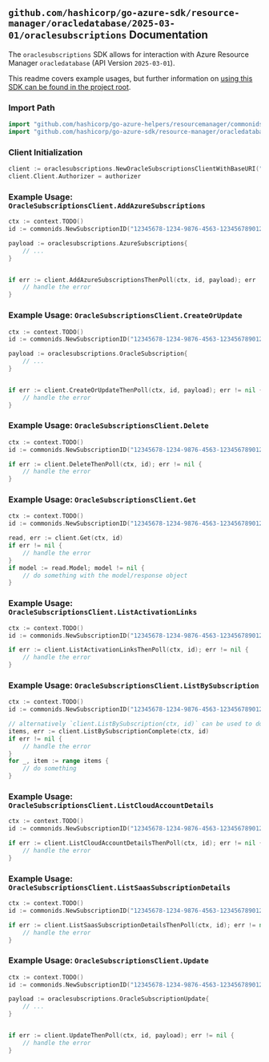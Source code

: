 
## `github.com/hashicorp/go-azure-sdk/resource-manager/oracledatabase/2025-03-01/oraclesubscriptions` Documentation

The `oraclesubscriptions` SDK allows for interaction with Azure Resource Manager `oracledatabase` (API Version `2025-03-01`).

This readme covers example usages, but further information on [using this SDK can be found in the project root](https://github.com/hashicorp/go-azure-sdk/tree/main/docs).

### Import Path

```go
import "github.com/hashicorp/go-azure-helpers/resourcemanager/commonids"
import "github.com/hashicorp/go-azure-sdk/resource-manager/oracledatabase/2025-03-01/oraclesubscriptions"
```


### Client Initialization

```go
client := oraclesubscriptions.NewOracleSubscriptionsClientWithBaseURI("https://management.azure.com")
client.Client.Authorizer = authorizer
```


### Example Usage: `OracleSubscriptionsClient.AddAzureSubscriptions`

```go
ctx := context.TODO()
id := commonids.NewSubscriptionID("12345678-1234-9876-4563-123456789012")

payload := oraclesubscriptions.AzureSubscriptions{
	// ...
}


if err := client.AddAzureSubscriptionsThenPoll(ctx, id, payload); err != nil {
	// handle the error
}
```


### Example Usage: `OracleSubscriptionsClient.CreateOrUpdate`

```go
ctx := context.TODO()
id := commonids.NewSubscriptionID("12345678-1234-9876-4563-123456789012")

payload := oraclesubscriptions.OracleSubscription{
	// ...
}


if err := client.CreateOrUpdateThenPoll(ctx, id, payload); err != nil {
	// handle the error
}
```


### Example Usage: `OracleSubscriptionsClient.Delete`

```go
ctx := context.TODO()
id := commonids.NewSubscriptionID("12345678-1234-9876-4563-123456789012")

if err := client.DeleteThenPoll(ctx, id); err != nil {
	// handle the error
}
```


### Example Usage: `OracleSubscriptionsClient.Get`

```go
ctx := context.TODO()
id := commonids.NewSubscriptionID("12345678-1234-9876-4563-123456789012")

read, err := client.Get(ctx, id)
if err != nil {
	// handle the error
}
if model := read.Model; model != nil {
	// do something with the model/response object
}
```


### Example Usage: `OracleSubscriptionsClient.ListActivationLinks`

```go
ctx := context.TODO()
id := commonids.NewSubscriptionID("12345678-1234-9876-4563-123456789012")

if err := client.ListActivationLinksThenPoll(ctx, id); err != nil {
	// handle the error
}
```


### Example Usage: `OracleSubscriptionsClient.ListBySubscription`

```go
ctx := context.TODO()
id := commonids.NewSubscriptionID("12345678-1234-9876-4563-123456789012")

// alternatively `client.ListBySubscription(ctx, id)` can be used to do batched pagination
items, err := client.ListBySubscriptionComplete(ctx, id)
if err != nil {
	// handle the error
}
for _, item := range items {
	// do something
}
```


### Example Usage: `OracleSubscriptionsClient.ListCloudAccountDetails`

```go
ctx := context.TODO()
id := commonids.NewSubscriptionID("12345678-1234-9876-4563-123456789012")

if err := client.ListCloudAccountDetailsThenPoll(ctx, id); err != nil {
	// handle the error
}
```


### Example Usage: `OracleSubscriptionsClient.ListSaasSubscriptionDetails`

```go
ctx := context.TODO()
id := commonids.NewSubscriptionID("12345678-1234-9876-4563-123456789012")

if err := client.ListSaasSubscriptionDetailsThenPoll(ctx, id); err != nil {
	// handle the error
}
```


### Example Usage: `OracleSubscriptionsClient.Update`

```go
ctx := context.TODO()
id := commonids.NewSubscriptionID("12345678-1234-9876-4563-123456789012")

payload := oraclesubscriptions.OracleSubscriptionUpdate{
	// ...
}


if err := client.UpdateThenPoll(ctx, id, payload); err != nil {
	// handle the error
}
```
